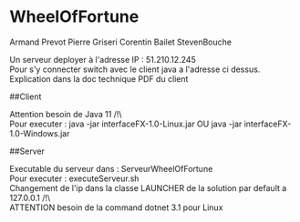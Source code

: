 # WheelOfFortune

Armand Prevot 
Pierre Griseri
Corentin Bailet
StevenBouche

Un serveur deployer à l'adresse IP : 51.210.12.245  
Pour s'y connecter switch avec le client java a l'adresse ci dessus. Explication dans la doc technique PDF du client  

##Client

Attention besoin de Java 11 /!\  
Pour executer : java -jar interfaceFX-1.0-Linux.jar OU java -jar interfaceFX-1.0-Windows.jar

##Server

Executable du serveur dans : ServeurWheelOfFortune  
Pour executer : executeServeur.sh  
Changement de l'ip dans la classe LAUNCHER de la solution par default a 127.0.0.1 /!\  
ATTENTION besoin de la command dotnet 3.1 pour Linux

